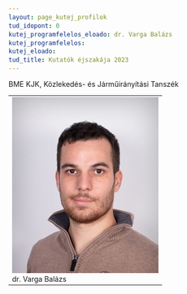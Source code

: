 ```yaml
---
layout: page_kutej_profilok
tud_idopont: 0
kutej_programfelelos_eloado: dr. Varga Balázs
kutej_programfelelos: 
kutej_eloado:
tud_title: Kutatók éjszakája 2023
---
```


BME KJK, Közlekedés- és Járműirányítási Tanszék


 <table class="picture">
<tr>
<td>

<div class="gallery">
    <img src="images/varga_balazs.jpg" max-width="250" max-height="200">
  <div class="desc">dr. Varga Balázs</div>
</div>

</td>
</tr>
</table>
